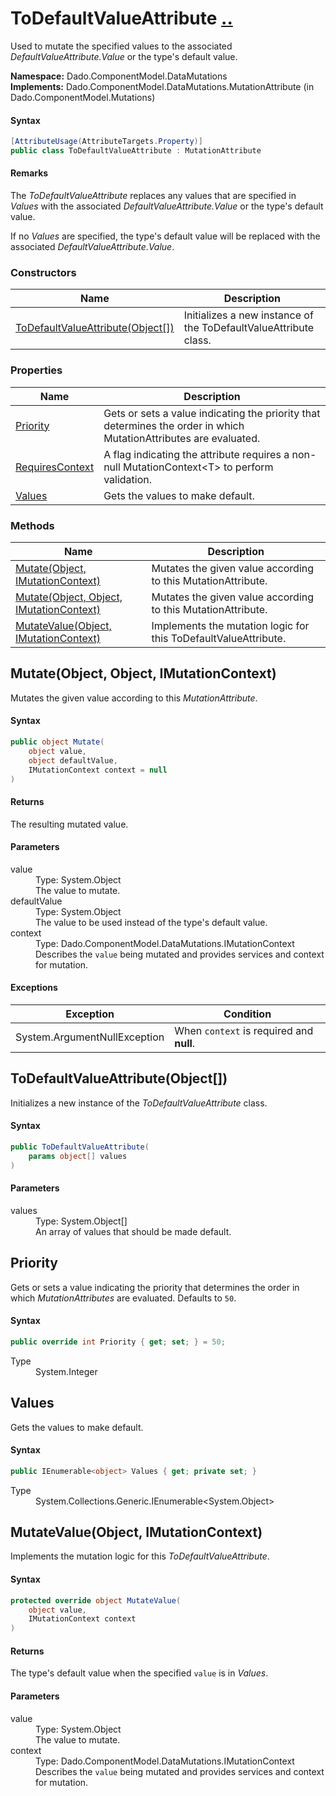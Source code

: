 # ToDefaultValueAttribute [..](../README.md#documentation-index 'Documentation Index')

Used to mutate the specified values to the associated *DefaultValueAttribute.Value* or the type's default value.

**Namespace:** Dado.ComponentModel.DataMutations<br />
**Implements:** Dado.ComponentModel.DataMutations.MutationAttribute (in Dado.ComponentModel.Mutations)

#### Syntax

```csharp
[AttributeUsage(AttributeTargets.Property)]
public class ToDefaultValueAttribute : MutationAttribute
```

#### Remarks

The *ToDefaultValueAttribute* replaces any values that are specified in *Values* with the associated *DefaultValueAttribute.Value* or the type's default value.

If no *Values* are specified, the type's default value will be replaced with the associated *DefaultValueAttribute.Value*.


### Constructors

| Name | Description |
| ---- | ----------- |
| [ToDefaultValueAttribute(Object[])](#ToDefaultValueAttributeObjectArray) | Initializes a new instance of the ToDefaultValueAttribute class. |


### Properties

| Name | Description |
| ---- | ----------- |
| [Priority](#Priority) | Gets or sets a value indicating the priority that determines the order in which MutationAttributes are evaluated. |
| [RequiresContext](MutationAttribute.md#RequiresContext) | A flag indicating the attribute requires a non-null MutationContext&lt;T&gt; to perform validation. |
| [Values](#Values) | Gets the values to make default. |


### Methods

| Name | Description |
| ---- | ----------- |
| [Mutate(Object, IMutationContext)](MutationAttribute.md#MutateObjectIMutationContext) | Mutates the given value according to this MutationAttribute. |
| [Mutate(Object, Object, IMutationContext)](#MutateObjectObjectIMutationContext) | Mutates the given value according to this MutationAttribute. |
| [MutateValue(Object, IMutationContext)](#MutateValueObjectIMutationContext) | Implements the mutation logic for this ToDefaultValueAttribute. |


<a name='MutateObjectObjectIMutationContext'></a>
## Mutate(Object, Object, IMutationContext)

Mutates the given value according to this *MutationAttribute*.

#### Syntax

```csharp
public object Mutate(
	object value,
	object defaultValue,
	IMutationContext context = null
)
```

#### Returns

The resulting mutated value.

#### Parameters

<dl>
	<dt>value</dt>
	<dd>Type: System.Object<br />The value to mutate.</dd>
	<dt>defaultValue</dt>
	<dd>Type: System.Object<br />The value to be used instead of the type's default value.</dd>
	<dt>context</dt>
	<dd>Type: Dado.ComponentModel.DataMutations.IMutationContext<br />Describes the <code>value</code> being mutated and provides services and context for mutation.</dd>
</dl>

#### Exceptions

| Exception | Condition |
| --------- | --------- |
| System.ArgumentNullException | When `context` is required and **null**. |


<a name='ToDefaultValueAttributeObjectArray'></a>
## ToDefaultValueAttribute(Object[])

Initializes a new instance of the *ToDefaultValueAttribute* class.

#### Syntax

```csharp
public ToDefaultValueAttribute(
	params object[] values
)
```

#### Parameters

<dl>
	<dt>values</dt>
	<dd>Type: System.Object[]<br />An array of values that should be made default.</dd>
</dl>


<a name='Priority'></a>
## Priority

Gets or sets a value indicating the priority that determines the order in which *MutationAttributes* are evaluated. Defaults to `50`.

#### Syntax

```csharp
public override int Priority { get; set; } = 50;
```

<dl>
	<dt>Type</dt>
	<dd>System.Integer</dd>
</dl>


<a name='Values'></a>
## Values

Gets the values to make default.

#### Syntax

```csharp
public IEnumerable<object> Values { get; private set; }
```

<dl>
	<dt>Type</dt>
	<dd>System.Collections.Generic.IEnumerable&lt;System.Object&gt;</dd>
</dl>


<a name='MutateValueObjectIMutationContext'></a>
## MutateValue(Object, IMutationContext)

Implements the mutation logic for this *ToDefaultValueAttribute*.

#### Syntax

```csharp
protected override object MutateValue(
	object value,
	IMutationContext context
)
```

#### Returns

The type's default value when the specified `value` is in *Values*.

#### Parameters

<dl>
	<dt>value</dt>
	<dd>Type: System.Object<br />The value to mutate.</dd>
	<dt>context</dt>
	<dd>Type: Dado.ComponentModel.DataMutations.IMutationContext<br />Describes the <code>value</code> being mutated and provides services and context for mutation.</dd>
</dl>
